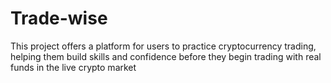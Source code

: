 # Trade-wise
This project offers a platform for users to practice cryptocurrency trading, helping them build skills and confidence before they begin trading with real funds in the live crypto market
